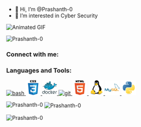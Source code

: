 - 👋 Hi, I’m @Prashanth-0
- 👀 I’m interested in Cyber Security


<img src="https://media.giphy.com/media/RDZo7znAdn2u7sAcWH/giphy.gif" alt="Animated GIF" width="300" height="200">





<p align="left"> <img src="https://komarev.com/ghpvc/?username=Prashanth-0&label=Profile%20views&color=0e75b6&style=flat" alt="Prashanth-0" /> </p>

<h3 align="left">Connect with me:</h3>
<p align="left">
</p>

<h3 align="left">Languages and Tools:</h3>
<p align="left"> <a href="https://www.gnu.org/software/bash/" target="_blank" rel="noreferrer"> <img src="https://www.vectorlogo.zone/logos/gnu_bash/gnu_bash-icon.svg" alt="bash" width="40" height="40"/> </a> <a href="https://www.w3schools.com/css/" target="_blank" rel="noreferrer"> <img src="https://raw.githubusercontent.com/devicons/devicon/master/icons/css3/css3-original-wordmark.svg" alt="css3" width="40" height="40"/> </a> <a href="https://www.docker.com/" target="_blank" rel="noreferrer"> <img src="https://raw.githubusercontent.com/devicons/devicon/master/icons/docker/docker-original-wordmark.svg" alt="docker" width="40" height="40"/> </a> <a href="https://git-scm.com/" target="_blank" rel="noreferrer"> <img src="https://www.vectorlogo.zone/logos/git-scm/git-scm-icon.svg" alt="git" width="40" height="40"/> </a> <a href="https://www.w3.org/html/" target="_blank" rel="noreferrer"> <img src="https://raw.githubusercontent.com/devicons/devicon/master/icons/html5/html5-original-wordmark.svg" alt="html5" width="40" height="40"/> </a> <a href="https://www.linux.org/" target="_blank" rel="noreferrer"> <img src="https://raw.githubusercontent.com/devicons/devicon/master/icons/linux/linux-original.svg" alt="linux" width="40" height="40"/> </a> <a href="https://www.mysql.com/" target="_blank" rel="noreferrer"> <img src="https://raw.githubusercontent.com/devicons/devicon/master/icons/mysql/mysql-original-wordmark.svg" alt="mysql" width="40" height="40"/> </a> <a href="https://www.python.org" target="_blank" rel="noreferrer"> <img src="https://raw.githubusercontent.com/devicons/devicon/master/icons/python/python-original.svg" alt="python" width="40" height="40"/> </a> </p>

<p><img align="left" src="https://github-readme-stats.vercel.app/api/top-langs?username=Prashanth-0&show_icons=true&locale=en&layout=compact" alt="Prashanth-0" /></p>

<p>&nbsp;<img align="center" src="https://github-readme-stats.vercel.app/api?username=Prashanth-0&show_icons=true&locale=en" alt="Prashanth-0" /></p>

<p><img align="center" src="https://github-readme-streak-stats.herokuapp.com/?user=Prashanth-0&" alt="Prashanth-0" /></p>


